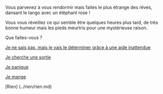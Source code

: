 Vous parvenez à vous rendormir mais faites le plus étrange des rêves,
 dansant le tango avec un éléphant rose !

Vous vous réveillez ce qui semble être quelques heures plus tard,
 de très bonne humeur mais les pieds meurtris pour une mystérieuse raison.

Que faites-vous ?

[Je ne sais pas, mais je vais le déterminer grâce à une aide inattendue](../appelle-genie/appelle-genie.md)

[Je cherche une sortie](../sortie/chercher-la-sortie.md)

[Je panique](../panique/frapper-le-mur.md)

[Je mange](../manger/faim.md)

[Rien] (../rien/rien.md)
